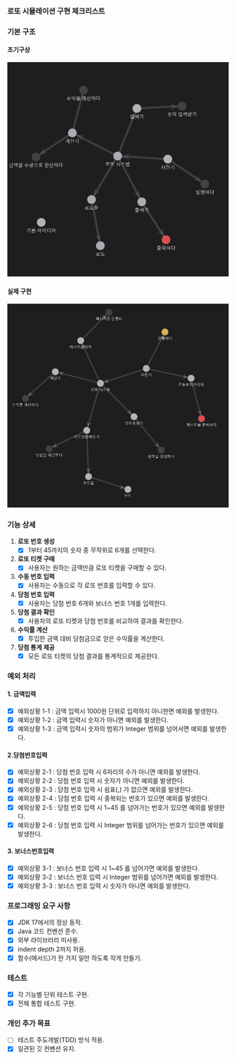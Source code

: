 ### **로또 시뮬레이션 구현 체크리스트**

### **기본 구조**

#### 초기구상

![img.png](img.png)

#### 실제 구현

![img_3.png](img_3.png)

### **기능 상세**

1. **로또 번호 생성**
    - [x] 1부터 45까지의 숫자 중 무작위로 6개를 선택한다.
2. **로또 티켓 구매**
    - [x] 사용자는 원하는 금액만큼 로또 티켓을 구매할 수 있다.
3. **수동 번호 입력**
    - [x] 사용자는 수동으로 각 로또 번호를 입력할 수 있다.
4. **당첨 번호 입력**
    - [x] 사용자는 당첨 번호 6개와 보너스 번호 1개를 입력한다.
5. **당첨 결과 확인**
    - [x] 사용자의 로또 티켓과 당첨 번호를 비교하여 결과를 확인한다.
6. **수익률 계산**
    - [x] 투입한 금액 대비 당첨금으로 얻은 수익률을 계산한다.
7. **당첨 통계 제공**
    - [x] 모든 로또 티켓의 당첨 결과를 통계적으로 제공한다.

### **예외 처리**

#### 1. 금액입력

- [x] 예외상황 1-1 : 금액 입력시 1000원 단위로 입력하지 아니한면 예외를 발생한다.
- [x] 예외상황 1-2 : 금액 입력시 숫자가 아니면 예외를 발생한다.
- [x] 예외상황 1-3 : 금액 입력시 숫자의 범위가 Integer 범위를 넘어서면 예외를 발생한다.

#### 2.당첨번호입력

- [x] 예외상황 2-1 : 당첨 번호 입력 시 6자리의 수가 아니면 예외를 발생한다.
- [x] 예외상황 2-2 : 당첨 번호 입력 시 숫자가 아니면 예외를 발생한다.
- [x] 예외상황 2-3 : 당첨 번호 입력 시 쉼표(,) 가 없으면 예외를 발생한다.
- [x] 예외상황 2-4 : 당첨 번호 입력 시 중복되는 번호가 있으면 예외를 발생한다.
- [x] 예외상황 2-5 : 당첨 번호 입력 시 1~45 를 넘어가는 번호가 있으면 예외를 발생한다.
- [x] 예외상황 2-6 : 당첨 번호 입력 시 Integer 범위를 넘어가는 번호가 있으면 예외를 발생한다.

#### 3. 보너스번호입력

- [x] 예외상황 3-1 : 보너스 번호 입력 시 1~45 를 넘어가면 예외를 발생한다.
- [x] 예외상황 3-2 : 보너스 번호 입력 시 Integer 범위를 넘어가면 예외를 발생한다.
- [x] 예외상황 3-3 : 보너스 번호 입력 시 숫자가 아니면 예외를 발생한다.

### **프로그래밍 요구 사항**

- [x] JDK 17에서의 정상 동작.
- [x] Java 코드 컨벤션 준수.
- [x] 외부 라이브러리 미사용.
- [x] indent depth 2까지 허용.
- [x] 함수(메서드)가 한 가지 일만 하도록 작게 만들기.

### **테스트**

- [x] 각 기능별 단위 테스트 구현.
- [x] 전체 통합 테스트 구현.

### **개인 추가 목표**

- [ ] 테스트 주도개발(TDD) 방식 적용.
- [x] 일관된 깃 컨벤션 유지.
